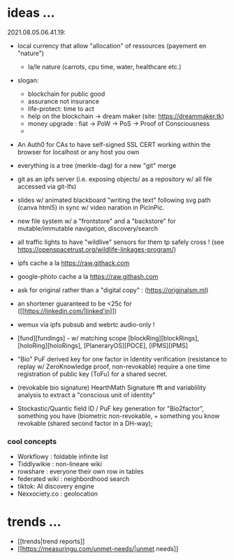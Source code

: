 # ideas ...

2021.08.05.06.41.19:

- local currency that allow "allocation" of ressources (payement en "nature")
   - la/le nature (carrots, cpu time, water, healthcare etc.)
   

- slogan:
   - blockchain for public good
   - assurance not insurance
   - life-protect: time to act
   - help on the blockchain -> dream maker (site: <https://dreammaker.tk>)
   - money upgrade : fiat -> PoW -> PoS -> Proof of Consciousness
   - 

- An Auth0 for CAs to have self-signed SSL CERT working within the browser for localhost or any host you own
- everything is a tree (merkle-dag) for a new "git" merge
- git as an ipfs server (i.e. exposing objects/ as a repository w/ all file accessed via git-lfs)
- slides w/ animated blackboard "writing the text" following svg path (canva html5) in sync w/ video naration in PicinPic.
- new file system w/ a "frontstore" and a "backstore" for mutable/immutable navigation,
  discovery/search

- all traffic lights to have "wildlive" sensors for them tp safely cross !
  (see https://openspacetrust.org/wildlife-linkages-program/)
- ipfs cache a la https://raw.githack.com
- google-photo cache a la https://raw.githash.com
- ask for original rather than a "digital copy" : (https://originalsm.ml)
- an shortener guaranteed to be <25c for ([[https://linkedin.com/|linked'in]])
- wemux via ipfs pubsub and webrtc audio-only !
- [fund][fundings] - w/ matching scope [blockRing][blockRings], [holoRing][holoRings], [PlaneraryOS][POCE], [IPMS][IPMS]
- "Bio" PuF derived key for one factor in Identity verification
   (resistance to replay w/ ZeroKnowledge proof, non-revokable)
    require a one time registration of public key (ToFu) for a shared secret.
- (revokable bio signature) HearthMath Signature
   fft and variablility analysis to extract a "conscious unit of identity" 
    
- Stockastic/Quantic field ID /  PuF key generation for "Bio2factor",
   something  you have (biometric non-revokable, + something you know revokable
   (shared second factor in a DH-way);
   

### cool concepts 

 - Workflowy : foldable infinite list
 - Tiddlywikie : non-lineare wiki
 - rowshare : everyone their own row in tables
 - federated wiki : neighbordhood search
 - tiktok: AI discovery engine
 - Nexxociety.co : geolocation

# trends ...
- [[trends|trend reports]]
- [[https://measuringu.com/unmet-needs/|unmet needs]]
 
